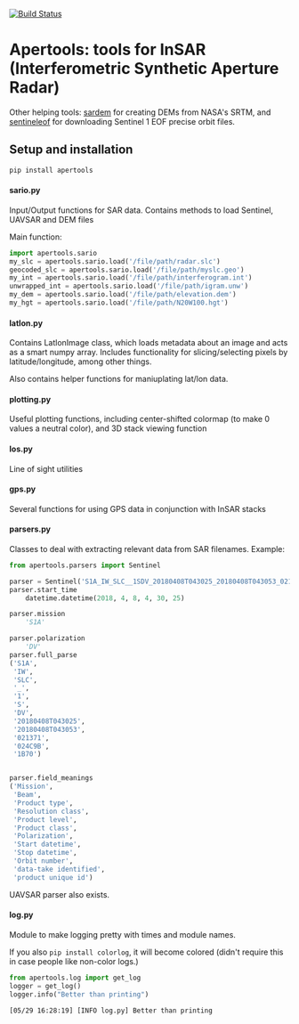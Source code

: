 [![Build Status](https://travis-ci.org/scottstanie/apertools.svg?branch=master)](https://travis-ci.org/scottstanie/apertools)

# Apertools: tools for InSAR (Interferometric Synthetic Aperture Radar)


Other helping tools: [sardem](https://github.com/scottstanie/sardem) for creating DEMs from NASA's SRTM, and [sentineleof](https://github.com/scottstanie/sentineleof) for downloading Sentinel 1 EOF precise orbit files.


## Setup and installation

```bash
pip install apertools
```


#### sario.py

Input/Output functions for SAR data.
Contains methods to load Sentinel, UAVSAR and DEM files

Main function: 

```python
import apertools.sario
my_slc = apertools.sario.load('/file/path/radar.slc')
geocoded_slc = apertools.sario.load('/file/path/myslc.geo')
my_int = apertools.sario.load('/file/path/interferogram.int')
unwrapped_int = apertools.sario.load('/file/path/igram.unw')
my_dem = apertools.sario.load('/file/path/elevation.dem')
my_hgt = apertools.sario.load('/file/path/N20W100.hgt')
```

#### latlon.py
Contains LatlonImage class, which loads metadata about an image and acts as a smart numpy array.
Includes functionality for slicing/selecting pixels by latitude/longitude, among other things.

Also contains helper functions for maniuplating lat/lon data.

#### plotting.py
Useful plotting functions, including center-shifted colormap (to make 0 values a neutral color), and 3D stack viewing function


#### los.py
Line of sight utilities


#### gps.py
Several functions for using GPS data in conjunction with InSAR stacks


#### parsers.py

Classes to deal with extracting relevant data from SAR filenames.
Example:

```python
from apertools.parsers import Sentinel

parser = Sentinel('S1A_IW_SLC__1SDV_20180408T043025_20180408T043053_021371_024C9B_1B70.zip')
parser.start_time
    datetime.datetime(2018, 4, 8, 4, 30, 25)

parser.mission
    'S1A'

parser.polarization
    'DV'
parser.full_parse
('S1A',
 'IW',
 'SLC',
 '_',
 '1',
 'S',
 'DV',
 '20180408T043025',
 '20180408T043053',
 '021371',
 '024C9B',
 '1B70')


parser.field_meanings
('Mission',
 'Beam',
 'Product type',
 'Resolution class',
 'Product level',
 'Product class',
 'Polarization',
 'Start datetime',
 'Stop datetime',
 'Orbit number',
 'data-take identified',
 'product unique id')

```

UAVSAR parser also exists.


#### log.py

Module to make logging pretty with times and module names.

If you also `pip install colorlog`, it will become colored (didn't require this in case people like non-color logs.)

```python
from apertools.log import get_log
logger = get_log()
logger.info("Better than printing")
```

```
[05/29 16:28:19] [INFO log.py] Better than printing
```
